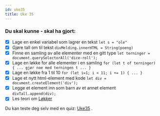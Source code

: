 ```yaml
---
id: uke35
title: Uke 35
---
```


### Du skal kunne - skal ha gjort:

* [x] Lage en enkel variabel som lagrer en tekst `let s = "ole"`
* [x] Gjøre tall om til tekst `divMelding.innerHTML = String(poeng)`
* [x] Finne en samling av alle elementer med en gitt type `let terninger = document.querySelectorAll('dice-roll');`
* [x] Lage en løkke for alle elementer i en samling `for (let t of terninger) { ... gjør noe med terningen t ... }`
* [x] Lage en løkke fra 1 til 10 `for (let i=1; i < 11; i += 1) { ... }`
* [x] Lage et nytt html-element med kode `let div = document.createElement('div');`
* [x] Legge et element inn som barn av et annet element `divTall.append(div);`
* [x] Les teori om [Løkker](lokker)

Du kan teste deg selv med en quiz:  [Uke35](https://matte.oppgaver.net/quiz?qid=67541) .



